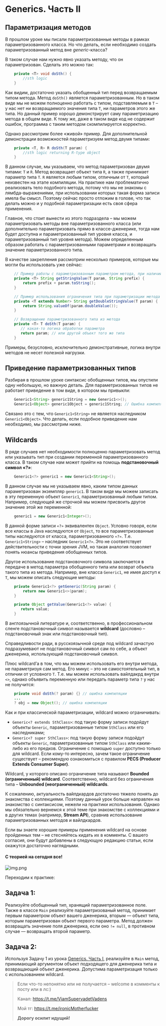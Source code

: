 # Generics. Часть II

## Параметризация методов

В прошлом уроке мы писали параметризованные методы в рамках параметризованного класса. Но что делать, если необходимо
создать параметризованный метод вне _generic_-класса?

В таком случае нам нужно явно указать методу, что он параметризован. Сделать это можно так:

```java
    private <T> void doSth() {
        //sth logic
    }
```

Как видим, достаточно указать обобщенный тип перед возвращаемым типом метода. Метод `doSth()` является
параметризованным. Но в таком виде мы не можем полноценно работать с типом, подставляемым в `T` – у нас нет ни
возвращаемого значения типа `T`, ни параметров этого же типа. Но данный пример хорошо демонстрирует саму параметризацию
метода в общем виде. К тому же, даже в таком виде код не содержит ошибок, программа с таким методом скомпилируется
корректно.

Однако рассмотрим более «живой» пример. Для дополнительной демонстрации возможностей параметризуем метод двумя типами:

```java
    private <T, R> R doSth(T param) {
        //sth logic returning R-type object
    }
```

В данном случае, мы указываем, что метод параметризован двумя типами: `T` и `R`. Метод возвращает объект типа `R`, а
также принимает параметр типа `T`. `R` является любым типом, отличным от `T`, который неизвестен на этапе компиляции. На
практике нам проблематично реализовать тело подобного метода, потому что мы не знакомы с лямбда-выражениями, при
использовании которых такая форма записи имела бы смысл. Поэтому сейчас просто отложим в голове, что так делать можно и
у подобной параметризации есть своя сфера применения.

Главное, что стоит вынести из этого подраздела – мы можем параметризовать методы вне параметризованного класса (или
дополнительно параметризовать прямо в классе-дженерике, тогда нам будет доступна и параметризованный тип уровня класса,
и параметризованный тип уровня метода). Можем определенным образом работать с параметризованными параметрами и
возвращать значение параметризованного типа.

В качестве закрепления рассмотрим несколько примеров, которые мы могли бы использовать уже сейчас:

```java
    // Пример работы с параметризованным параметром метода, при наличии других параметров
    private <T> String getStringValue(T param, String prefix) {
        return prefix + param.toString();
    }

    // Пример использования ограничения типа при параметризации метода
    private <T extends Number> String getDoubleStringValue(T param) {
        return String.valueOf(param.doubleValue());
    }

    // Возвращение параметризованного типа из метода
    private <T> T doSth(T param) {
       // какая-то логика обработки параметра
       return param; // или другой объект того же типа
    }
```

Примеры, безусловно, исключительно демонстративные, логика внутри методов не несет полезной нагрузки.

## Приведение параметризованных типов

Разбирая в прошлом уроке синтаксис обобщенных типов, мы опустили одну небольшую, но важную деталь. Для параметризованных
типов не работает приведение в том виде, в котором мы привыкли:

```java
    Generic1<String> generic1String = new Generic1<>();
    Generic1<Object> generic1Object = generic1String; // Ошибка компиляции
```

Связано это с тем, что `Generic1<String>` не является наследником `Generic1<Object>`. Что делать, если подобное
приведение нам необходимо, мы рассмотрим ниже.

## Wildcards

В ряде случаев нет необходимости полноценно параметризовать метод или указывать тип при создании переменной
параметризованного класса. В таком случае нам может прийти на помощь **подстановочный символ «?»**:

```java
    Generic1<?> generic1 = new Generic1<String>();
```

В данном случае мы не указываем явно, каким типом данных параметризован экземпляр `generic1`. В таком виде мы можем
записать в эту переменную объект `Generic1`, параметризованный любым типом. Например, следующей же строчкой мы можем
присвоить другое значение этой же переменной:

```java
    generic1 = new Generic1<Integer>();
```

В данной форме записи `«?»` эквивалентен `Object`. Условно говоря, если все классы в Java наследуются от `Object`, то
все параметризованные типы наследуются от класса, параметризованного `«?»`. Т.е. `Generic1<String>` –
наследник `Generic1<?>`. Это не соответствует действительности с точки зрения JVM, но такая аналогия позволяет понять
нюансы приведения обобщенных типов.

Другое использование подстановочного символа заключается в передаче в метод параметра обобщенного типа или возврат
объекта такого типа из метода. Например, вне класса `Generic1`, не имея доступ к `T`, мы можем описать следующие методы:

```java
    private Generic1<?> getGeneric(String param) {
        return new Generic1<>(param);
    }

    private Object getValue(Generic1<?> value) {
       return value;
    }
```

В англоязычной литературе и, соответственно, в профессиональном сленге подстановочный символ называется **wildcard**
(дословно – подстановочный знак или подстановочный тип).

Справедливости ради, в русскоязычной среде под wildcard зачастую подразумевают не подстановочный символ сам по себе, а
объект дженерика, использующий подстановочный символ.

Плюс wildcard’а в том, что мы можем использовать его внутри метода, не параметризуя сам метод. Его минус – это не
самостоятельный тип, в отличии от условного `T`. Т.е. мы можем использовать вайлдакрд внутри `<>`, однако объявить
переменную или передать параметр типа `?` у нас не получится:

```java
    private void doSth(? param) {} // ошибка компиляции
    ...
    ? obj = new Object(); // ошибка компиляции
```

Как и при классической параметризации, wildcard можно ограничивать:

- `Generic<? extends SthClass>`: под такую форму записи подойдут объекты `Generic`, параметризованные типом `SthClass`
  или его наследниками;
- `Generic<? super SthClass>`: под такую форму записи подойдут объекты `Generic`, параметризованные типом `SthClass` или
  каким-либо из его предков. Ограничение с помощью `super` доступно только для wildcard. Если кому-то интересно, зачем
  такое ограничение существует – рекомендую ознакомиться с правилом **PECS (Producer Extends Consumer Super)**.

Wildcard, у которого описано ограничение типа называют **Bounded (ограниченный) wildcard**. Соответственно, wildcard без
ограничения типа – **Unbounded (неограниченный) wildcards**.

К сожалению, актуальность вайлдкардов достаточно тяжело понять до знакомства с коллекциями. Поэтому данный урок больше
направлен на знакомство с синтаксисом, нежели на практики использования. Однако мы обязательно вернемся к этой теме при
знакомстве с коллекциями и в других темах (например, **Stream API**), сравнив использование параметризованных методов и
вайлдкардов.

Если вы знаете хорошие примеры применения wildcard на основе пройденных тем – не стесняйтесь кидать их в комменты. С
вашего согласия, они будут добавлены в следующую редакцию статьи, если окажутся достаточно наглядными.

#### С теорией на сегодня все!

![img.png](../../../commonmedia/defaultFooter.jpg)

Переходим к практике:

## Задача 1:

Реализуйте обобщенный тип, хранящий параметризованное поле. Также в классе `Main` реализуйте параметризованый метод,
принимает первым параметром объект вашего дженерика, вторым — объект типа, которым параметризован объект первого
параметра. Метод должен возвращать значение поля дженерика, если оно `!= null`, в противном случае — возвращать второй
параметр.

## Задача 2:

Используя Задачу 1 из урока [Generics. Часть I](https://telegra.ph/Generics-Chast-I-12-12), реализуйте в `Main` метод, 
принимающий аргументом объект подходящего для дженерика типа и возвращающий объект дженерика. Допустима параметризация 
только с использованием wildcard.

> Если что-то непонятно или не получается – welcome в комменты к посту или в лс:)
>
> Канал: https://t.me/ViamSupervadetVadens
>
> Мой тг: https://t.me/ironicMotherfucker
>
> **Дорогу осилит идущий!**